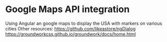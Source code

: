Google Maps API integration
====

Using Angular an google maps to display the USA with markers on various cities
Other resources:
  https://github.com/likeastore/ngDialog
  https://groundworkcss.github.io/groundwork/docs/home.html
  

